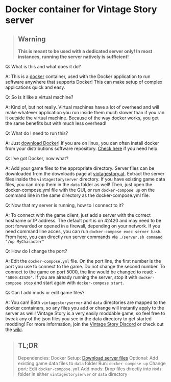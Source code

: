 # Docker container for Vintage Story server

>## Warning
>**This is meant to be used with a dedicated server only!  In most instances, running the server natively is sufficient!**


Q: What is this and what does it do?

A: This is a [docker](https://www.docker.com/) container, used with the Docker application to run software anywhere that supports Docker!  This can make setup of complex applications quick and easy.

Q: So is it like a virtual machine?

A:  Kind of, but not really.  Virtual machines have a lot of overhead and will make whatever application you run inside them much slower than if you ran it outside the virtual machine.  Because of the way docker works, you get the same benefits but with much less overhead!

Q: What do I need to run this?

A: Just [download Docker](https://www.docker.com/products/docker-desktop)!  If you are on linux, you can often install docker from your distributions software repository.  [Check here](https://www.tutorialspoint.com/docker/installing_docker_on_linux.htm) if you need help.

Q: I've got Docker, now what?

A: Add your game files to the appropriate directory.  Server files can be downloaded from the downloads page at [vintagestory.at](vintagestory.at).  Extract the server files inside the `vintagestoryserver` directory.  If you have existing game data files, you can drop them in the `data` folder as well!  Then, just open the docker-compose.yml file with the GUI, or run `docker-compose up` on the command line in the same directory as the docker-compose.yml file.

Q: Now that my server is running, how to I connect to it?

A: To connect with the game client, just add a server with the correct hostname or IP address.  The default port is on 42420 and may need to be port forwarded or opened in a firewall, depending on your network.  If you need command line acces, you can run `docker-compose exec server bash`.  From here, you can directly run server commands via `./server.sh command "/op MyCharacter"`

Q: How do I change the port?

A: Edit the `docker-compose.yml` file.  On the port line, the first number is the port you use to connect to the game.  Do not change the second number.  To connect to the game on port 5000, the line would be changed to read: `- "5000:42420"`.  If you are already running the server, stop it with `docker-compose stop` and start again with `docker-compose start`.

Q: Can I add mods or edit game files?

A: You can!  Both `vintagestoryserver` and `data` directories are mapped to the docker containers, so any files you add or change will instantly apply to the server as well!  Vintage Story is a very easily moddable game, so feel free to tweak any of the json files you see in the data directory to get started modding!  For more information, join the [Vintage Story Discord](https://discord.gg/Svej6Tb) or check out the [wiki](https://wiki.vintagestory.at/index.php?title=Main_Page).

> ## TL;DR
> Dependencies: Docker
> Setup: [Download server files](https://account.vintagestory.at/)
> Optional: Add existing game data files to `data` folder
> Run: `docker-compose up`
> Change port: Edit `docker-compose.yml`
> Add mods: Drop files directly into `Mods` folder in either `vintagestoryserver` or `data` directory